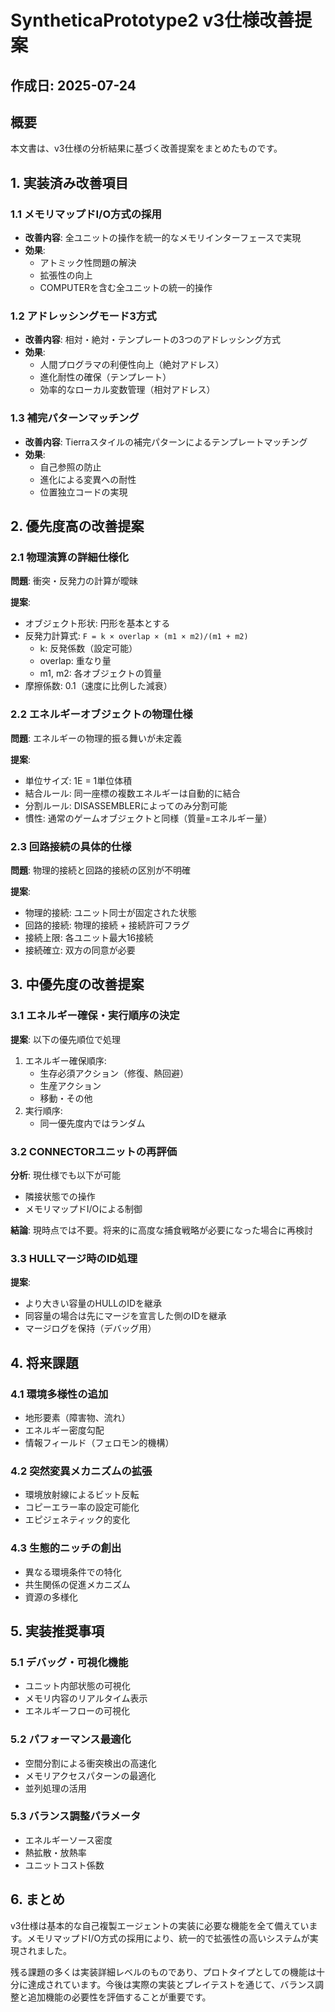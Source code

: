 # SyntheticaPrototype2 v3仕様改善提案

## 作成日: 2025-07-24

## 概要

本文書は、v3仕様の分析結果に基づく改善提案をまとめたものです。

## 1. 実装済み改善項目

### 1.1 メモリマップドI/O方式の採用

- **改善内容**: 全ユニットの操作を統一的なメモリインターフェースで実現
- **効果**:
  - アトミック性問題の解決
  - 拡張性の向上
  - COMPUTERを含む全ユニットの統一的操作

### 1.2 アドレッシングモード3方式

- **改善内容**: 相対・絶対・テンプレートの3つのアドレッシング方式
- **効果**:
  - 人間プログラマの利便性向上（絶対アドレス）
  - 進化耐性の確保（テンプレート）
  - 効率的なローカル変数管理（相対アドレス）

### 1.3 補完パターンマッチング

- **改善内容**: Tierraスタイルの補完パターンによるテンプレートマッチング
- **効果**:
  - 自己参照の防止
  - 進化による変異への耐性
  - 位置独立コードの実現

## 2. 優先度高の改善提案

### 2.1 物理演算の詳細仕様化

**問題**: 衝突・反発力の計算が曖昧

**提案**:

- オブジェクト形状: 円形を基本とする
- 反発力計算式: `F = k × overlap × (m1 × m2)/(m1 + m2)`
  - k: 反発係数（設定可能）
  - overlap: 重なり量
  - m1, m2: 各オブジェクトの質量
- 摩擦係数: 0.1（速度に比例した減衰）

### 2.2 エネルギーオブジェクトの物理仕様

**問題**: エネルギーの物理的振る舞いが未定義

**提案**:

- 単位サイズ: 1E = 1単位体積
- 結合ルール: 同一座標の複数エネルギーは自動的に結合
- 分割ルール: DISASSEMBLERによってのみ分割可能
- 慣性: 通常のゲームオブジェクトと同様（質量=エネルギー量）

### 2.3 回路接続の具体的仕様

**問題**: 物理的接続と回路的接続の区別が不明確

**提案**:

- 物理的接続: ユニット同士が固定された状態
- 回路的接続: 物理的接続 + 接続許可フラグ
- 接続上限: 各ユニット最大16接続
- 接続確立: 双方の同意が必要

## 3. 中優先度の改善提案

### 3.1 エネルギー確保・実行順序の決定

**提案**: 以下の優先順位で処理

1. エネルギー確保順序:
   - 生存必須アクション（修復、熱回避）
   - 生産アクション
   - 移動・その他
2. 実行順序:
   - 同一優先度内ではランダム

### 3.2 CONNECTORユニットの再評価

**分析**: 現仕様でも以下が可能

- 隣接状態での操作
- メモリマップドI/Oによる制御

**結論**: 現時点では不要。将来的に高度な捕食戦略が必要になった場合に再検討

### 3.3 HULLマージ時のID処理

**提案**:

- より大きい容量のHULLのIDを継承
- 同容量の場合は先にマージを宣言した側のIDを継承
- マージログを保持（デバッグ用）

## 4. 将来課題

### 4.1 環境多様性の追加

- 地形要素（障害物、流れ）
- エネルギー密度勾配
- 情報フィールド（フェロモン的機構）

### 4.2 突然変異メカニズムの拡張

- 環境放射線によるビット反転
- コピーエラー率の設定可能化
- エピジェネティック的変化

### 4.3 生態的ニッチの創出

- 異なる環境条件での特化
- 共生関係の促進メカニズム
- 資源の多様化

## 5. 実装推奨事項

### 5.1 デバッグ・可視化機能

- ユニット内部状態の可視化
- メモリ内容のリアルタイム表示
- エネルギーフローの可視化

### 5.2 パフォーマンス最適化

- 空間分割による衝突検出の高速化
- メモリアクセスパターンの最適化
- 並列処理の活用

### 5.3 バランス調整パラメータ

- エネルギーソース密度
- 熱拡散・放熱率
- ユニットコスト係数

## 6. まとめ

v3仕様は基本的な自己複製エージェントの実装に必要な機能を全て備えています。メモリマップドI/O方式の採用により、統一的で拡張性の高いシステムが実現されました。

残る課題の多くは実装詳細レベルのものであり、プロトタイプとしての機能は十分に達成されています。今後は実際の実装とプレイテストを通じて、バランス調整と追加機能の必要性を評価することが重要です。
